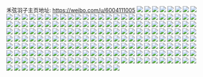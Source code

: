 禾弦羽子主页地址: https://weibo.com/u/6004111005 
![](https://wx4.sinaimg.cn/mw2000/006ykDy5gy1h94r4vu7e8j30u0140794.jpg) 
![](https://wx4.sinaimg.cn/mw2000/006ykDy5gy1h94r4xab5lj30u00u079d.jpg) 
![](https://wx4.sinaimg.cn/mw2000/006ykDy5gy1h94r4xpzx2j30p918ajvr.jpg) 
![](https://wx4.sinaimg.cn/mw2000/006ykDy5gy1h94r4y82b4j30u0140dog.jpg) 
![](https://wx4.sinaimg.cn/mw2000/006ykDy5gy1h94r4z1liuj30u0140gr9.jpg) 
![](https://wx4.sinaimg.cn/mw2000/006ykDy5gy1h8pw08881bj30sg35se3j.jpg) 
![](https://wx4.sinaimg.cn/mw2000/006ykDy5gy1h8pw05mlxwj30u014n44y.jpg) 
![](https://wx4.sinaimg.cn/mw2000/006ykDy5gy1h8pw060fnmj30u011x44h.jpg) 
![](https://wx4.sinaimg.cn/mw2000/006ykDy5gy1h8pw0701uoj30u0140ahf.jpg) 
![](https://wx4.sinaimg.cn/mw2000/006ykDy5gy1h8pw08mbo2j30u0140wmn.jpg) 
![](https://wx4.sinaimg.cn/mw2000/006ykDy5gy1h8pw047mwvj31400u0gst.jpg) 
![](https://wx4.sinaimg.cn/mw2000/006ykDy5gy1h8p701bm4bj30cw0cw3zc.jpg) 
![](https://wx4.sinaimg.cn/mw2000/006ykDy5gy1h8p7021fzwj30u00u044v.jpg) 
![](https://wx4.sinaimg.cn/mw2000/006ykDy5gy1h8p70g7vp4j30u01sx42l.jpg) 
![](https://wx4.sinaimg.cn/mw2000/006ykDy5gy1h8p70fljrvj30u01sxdk4.jpg) 
![](https://wx4.sinaimg.cn/mw2000/006ykDy5gy1h8p71fmqvfj30n80n841a.jpg) 
![](https://wx4.sinaimg.cn/mw2000/006ykDy5gy1h8p71g0rwej31400u0dhn.jpg) 
![](https://wx4.sinaimg.cn/mw2000/006ykDy5gy1h8l1x2m2q5j30u0140ah8.jpg) 
![](https://wx4.sinaimg.cn/mw2000/006ykDy5gy1h8l1x48dw6j31400u0tgo.jpg) 
![](https://wx4.sinaimg.cn/mw2000/006ykDy5gy1h8l1x5k23zj30u01ceq92.jpg) 
![](https://wx4.sinaimg.cn/mw2000/006ykDy5gy1h8l1x7tji5j318z0u07br.jpg) 
![](https://wx4.sinaimg.cn/mw2000/006ykDy5gy1h8l1x1bohkj30u0140tm9.jpg) 
![](https://wx4.sinaimg.cn/mw2000/006ykDy5gy1h8l1xg2j46j30u0140n6z.jpg) 
![](https://wx4.sinaimg.cn/mw2000/006ykDy5gy1h8iz13y3ooj30u0140aij.jpg) 
![](https://wx4.sinaimg.cn/mw2000/006ykDy5gy1h8iz14d99lj30l60rztc7.jpg) 
![](https://wx4.sinaimg.cn/mw2000/006ykDy5gy1h8h6c0safrj30u01nzds2.jpg) 
![](https://wx4.sinaimg.cn/mw2000/006ykDy5gy1h8h6c1gff1j30u0140dn1.jpg) 
![](https://wx4.sinaimg.cn/mw2000/006ykDy5gy1h8h6c2iw9aj30u0140tik.jpg) 
![](https://wx4.sinaimg.cn/mw2000/006ykDy5gy1h8h6c43ejvj30u014cgse.jpg) 
![](https://wx4.sinaimg.cn/mw2000/006ykDy5gy1h8gk49hwn6j30u014eqe5.jpg) 
![](https://wx4.sinaimg.cn/mw2000/006ykDy5gy1h8d6094n2qj30u01sxq6x.jpg) 
![](https://wx4.sinaimg.cn/mw2000/006ykDy5gy1h8d614q6amj30u01sxjvj.jpg) 
![](https://wx4.sinaimg.cn/mw2000/006ykDy5gy1h8d61jrwl2j30u01sxq71.jpg) 
![](https://wx4.sinaimg.cn/mw2000/006ykDy5gy1h8avilwkpsj30u0140dnd.jpg) 
![](https://wx4.sinaimg.cn/mw2000/006ykDy5gy1h8avimr9tcj30u0140gs0.jpg) 
![](https://wx4.sinaimg.cn/mw2000/006ykDy5gy1h8avinfnl5j31400u0wkp.jpg) 
![](https://wx4.sinaimg.cn/mw2000/006ykDy5gy1h89qglvwucj30u01sxjvz.jpg) 
![](https://wx4.sinaimg.cn/mw2000/006ykDy5gy1h89qgmrqg7j30u01sxn18.jpg) 
![](https://wx4.sinaimg.cn/mw2000/006ykDy5gy1h89qgnbb31j30u01sxjwc.jpg) 
![](https://wx4.sinaimg.cn/mw2000/006ykDy5gy1h89qgk7d92j30u01sxq73.jpg) 
![](https://wx4.sinaimg.cn/mw2000/006ykDy5gy1h867ppig29j30u01sxte5.jpg) 
![](https://wx4.sinaimg.cn/mw2000/006ykDy5gy1h83tgy8ibmj30u00u0k0i.jpg) 
![](https://wx4.sinaimg.cn/mw2000/006ykDy5gy1h83tgz6j64j30u0140ajf.jpg) 
![](https://wx4.sinaimg.cn/mw2000/006ykDy5gy1h83th0240rj30u0140gt7.jpg) 
![](https://wx4.sinaimg.cn/mw2000/006ykDy5gy1h83th0ydn3j30u01407eo.jpg) 
![](https://wx4.sinaimg.cn/mw2000/006ykDy5gy1h83th22ooij30u01hcwq9.jpg) 
![](https://wx4.sinaimg.cn/mw2000/006ykDy5gy1h83th2zn8yj30u0140wjz.jpg) 
![](https://wx4.sinaimg.cn/mw2000/006ykDy5gy1h83th411bdj30u0140tkg.jpg) 
![](https://wx4.sinaimg.cn/mw2000/006ykDy5gy1h83th5a5y3j30u0140woy.jpg) 
![](https://wx4.sinaimg.cn/mw2000/006ykDy5gy1h83th8vw57j30u0140k5s.jpg) 
![](https://wx4.sinaimg.cn/mw2000/006ykDy5gy1h83thac5m3j30u0140jxu.jpg) 
![](https://wx4.sinaimg.cn/mw2000/006ykDy5gy1h83thbdhuij30u0140aiu.jpg) 
![](https://wx4.sinaimg.cn/mw2000/006ykDy5gy1h83thehga9j30u0140ds2.jpg) 
![](https://wx4.sinaimg.cn/mw2000/006ykDy5gy1h83thfq136j30u0140wpp.jpg) 
![](https://wx4.sinaimg.cn/mw2000/006ykDy5gy1h83thgqtwtj31400u0gwj.jpg) 
![](https://wx4.sinaimg.cn/mw2000/006ykDy5gy1h83thifpygj30vs0u0n2i.jpg) 
![](https://wx4.sinaimg.cn/mw2000/006ykDy5gy1h83thjlt6yj30u0140qf0.jpg) 
![](https://wx4.sinaimg.cn/mw2000/006ykDy5gy1h7t920jwo3j30u0140111.jpg) 
![](https://wx4.sinaimg.cn/mw2000/006ykDy5gy1h7t920ztl9j30u0140dpk.jpg) 
![](https://wx4.sinaimg.cn/mw2000/006ykDy5gy1h7t923bmocj30u00w0tge.jpg) 
![](https://wx4.sinaimg.cn/mw2000/006ykDy5gy1h7t924hunnj30u0140ajj.jpg) 
![](https://wx4.sinaimg.cn/mw2000/006ykDy5gy1h7t9251mh7j30u0140wqr.jpg) 
![](https://wx4.sinaimg.cn/mw2000/006ykDy5gy1h7nbztksj4j30u00ywqbt.jpg) 
![](https://wx4.sinaimg.cn/mw2000/006ykDy5gy1h7nbzuhj9hj30u0140471.jpg) 
![](https://wx4.sinaimg.cn/mw2000/006ykDy5gy1h7nbzwraeaj30u0140n3w.jpg) 
![](https://wx4.sinaimg.cn/mw2000/006ykDy5gy1h7m497diwwj30u0140dp0.jpg) 
![](https://wx4.sinaimg.cn/mw2000/006ykDy5gy1h7m498jxzbj31400u04az.jpg) 
![](https://wx4.sinaimg.cn/mw2000/006ykDy5gy1h7m4993pjvj30tz14079u.jpg) 
![](https://wx4.sinaimg.cn/mw2000/006ykDy5gy1h7m499z1stj30u014049k.jpg) 
![](https://wx4.sinaimg.cn/mw2000/006ykDy5gy1h7m49af8sdj30u0140q7s.jpg) 
![](https://wx4.sinaimg.cn/mw2000/006ykDy5gy1h7m49b0v5bj31400u07cw.jpg) 
![](https://wx4.sinaimg.cn/mw2000/006ykDy5gy1h7m4969ofrj30u00xfaje.jpg) 
![](https://wx4.sinaimg.cn/mw2000/006ykDy5gy1h7m49biiexj30u0140n3n.jpg) 
![](https://wx4.sinaimg.cn/mw2000/006ykDy5gy1h7m49csinvj30u03yc1kx.jpg) 
![](https://wx4.sinaimg.cn/mw2000/006ykDy5gy1h7m49ddad8j31400u00zq.jpg) 
![](https://wx4.sinaimg.cn/mw2000/006ykDy5gy1h7m49e8sk1j30jl36ctr8.jpg) 
![](https://wx4.sinaimg.cn/mw2000/006ykDy5gy1h7k0jbd4znj30u01hctc9.jpg) 
![](https://wx4.sinaimg.cn/mw2000/006ykDy5gy1h7k0jc4pr5j30u01hctc0.jpg) 
![](https://wx4.sinaimg.cn/mw2000/006ykDy5gy1h7k0jal8vvj30u01hc0w3.jpg) 
![](https://wx4.sinaimg.cn/mw2000/006ykDy5gy1h7k0jd3q1yj30u01hcq61.jpg) 
![](https://wx4.sinaimg.cn/mw2000/006ykDy5gy1h7f9n749bsj30u05fvhdt.jpg) 
![](https://wx4.sinaimg.cn/mw2000/006ykDy5gy1h7f9mvvwqvj30u01k9qdk.jpg) 
![](https://wx4.sinaimg.cn/mw2000/006ykDy5gy1h7f9nan6i4j30u0140n7z.jpg) 
![](https://wx4.sinaimg.cn/mw2000/006ykDy5gy1h7f9nbwx0qj30u0140jso.jpg) 
![](https://wx4.sinaimg.cn/mw2000/006ykDy5gy1h7f9nduw31j30u0140410.jpg) 
![](https://wx4.sinaimg.cn/mw2000/006ykDy5gy1h7f9ng4449j30u0140dlo.jpg) 
![](https://wx4.sinaimg.cn/mw2000/006ykDy5gy1h7f9njxsssj31hc0u0dqu.jpg) 
![](https://wx4.sinaimg.cn/mw2000/006ykDy5gy1h7f9nmfspij30u01407fj.jpg) 
![](https://wx4.sinaimg.cn/mw2000/006ykDy5gy1h7f9no5f1gj30u0140wnt.jpg) 
![](https://wx4.sinaimg.cn/mw2000/006ykDy5gy1h7f9npri4qj30u0140qc8.jpg) 
![](https://wx4.sinaimg.cn/mw2000/006ykDy5gy1h7f9nqsqcuj30u0140tfk.jpg) 
![](https://wx4.sinaimg.cn/mw2000/006ykDy5gy1h7f9nrxc09j30u01404dq.jpg) 
![](https://wx4.sinaimg.cn/mw2000/006ykDy5gy1h7ebu5ld3gj31400u0dit.jpg) 
![](https://wx4.sinaimg.cn/mw2000/006ykDy5gy1h7ebu6tgbdj30u01agn0r.jpg) 
![](https://wx4.sinaimg.cn/mw2000/006ykDy5gy1h7ebu7v0p8j30u0141wly.jpg) 
![](https://wx4.sinaimg.cn/mw2000/006ykDy5gy1h7ebu4qc5hj30u0140diw.jpg) 
![](https://wx4.sinaimg.cn/mw2000/006ykDy5gy1h75af9rjk8j30u01407g9.jpg) 
![](https://wx4.sinaimg.cn/mw2000/006ykDy5gy1h75af8sc57j30u0141afg.jpg) 
![](https://wx4.sinaimg.cn/mw2000/006ykDy5gy1h75afbsflhj30u0140gqc.jpg) 
![](https://wx4.sinaimg.cn/mw2000/006ykDy5gy1h75afcihmqj31400u0458.jpg) 
![](https://wx4.sinaimg.cn/mw2000/006ykDy5gy1h75afezge1j30ty16cjt2.jpg) 
![](https://wx4.sinaimg.cn/mw2000/006ykDy5gy1h75affixqtj30u00xzdkr.jpg) 
![](https://wx4.sinaimg.cn/mw2000/006ykDy5gy1h6wuslkrqxj30u014048r.jpg) 
![](https://wx4.sinaimg.cn/mw2000/006ykDy5gy1h6wusmc1xvj30u00u00zv.jpg) 
![](https://wx4.sinaimg.cn/mw2000/006ykDy5gy1h6wusn293fj31400u07cr.jpg) 
![](https://wx4.sinaimg.cn/mw2000/006ykDy5gy1h6wusnoyvyj31400u0n5j.jpg) 
![](https://wx4.sinaimg.cn/mw2000/006ykDy5gy1h6wusobla3j30u0140ah9.jpg) 
![](https://wx4.sinaimg.cn/mw2000/006ykDy5gy1h6wusp0y9vj312e0u0tft.jpg) 
![](https://wx4.sinaimg.cn/mw2000/006ykDy5gy1h6wuspw2u4j30u0140dpd.jpg) 
![](https://wx4.sinaimg.cn/mw2000/006ykDy5gy1h6wusknp01j30u0140tfe.jpg) 
![](https://wx4.sinaimg.cn/mw2000/006ykDy5gy1h6wusr8ejsj30u0140qdo.jpg) 
![](https://wx4.sinaimg.cn/mw2000/006ykDy5gy1h6wusrr6yxj30u20u078z.jpg) 
![](https://wx4.sinaimg.cn/mw2000/006ykDy5gy1h6wussbzmcj30u00u0tg4.jpg) 
![](https://wx4.sinaimg.cn/mw2000/006ykDy5gy1h6mp1os7zzj30u0140q8l.jpg) 
![](https://wx4.sinaimg.cn/mw2000/006ykDy5gy1h6mp1pkwxxj30u0140dpd.jpg) 
![](https://wx4.sinaimg.cn/mw2000/006ykDy5gy1h6mp1qvdptj30u0140ahw.jpg) 
![](https://wx4.sinaimg.cn/mw2000/006ykDy5gy1h6mp1rm1c5j30u0140thi.jpg) 
![](https://wx4.sinaimg.cn/mw2000/006ykDy5gy1h6mp1s2y6xj30u013zdmb.jpg) 
![](https://wx4.sinaimg.cn/mw2000/006ykDy5gy1h6mp1upajrj30u014042q.jpg) 
![](https://wx4.sinaimg.cn/mw2000/006ykDy5gy1h6feh90yv7j30u0141n5g.jpg) 
![](https://wx4.sinaimg.cn/mw2000/006ykDy5gy1h6feh9muerj30u0140dmj.jpg) 
![](https://wx4.sinaimg.cn/mw2000/006ykDy5gy1h6feha7befj31400u0k1d.jpg) 
![](https://wx4.sinaimg.cn/mw2000/006ykDy5gy1h6fehar4nkj30u00u078g.jpg) 
![](https://wx4.sinaimg.cn/mw2000/006ykDy5gy1h6fehbezcij30u0140n60.jpg) 
![](https://wx4.sinaimg.cn/mw2000/006ykDy5gy1h6fehc0d9ej316q0u0k2e.jpg) 
![](https://wx4.sinaimg.cn/mw2000/006ykDy5gy1h6feh8ai2oj31400u0n5y.jpg) 
![](https://wx4.sinaimg.cn/mw2000/006ykDy5gy1h6fehcpf6bj31400u07a6.jpg) 
![](https://wx4.sinaimg.cn/mw2000/006ykDy5gy1h63mltqywzj30u03jynfc.jpg) 
![](https://wx4.sinaimg.cn/mw2000/006ykDy5gy1h63mlug265j30u02t4qir.jpg) 
![](https://wx4.sinaimg.cn/mw2000/006ykDy5gy1h63mlvyoosj30u05k11kx.jpg) 
![](https://wx4.sinaimg.cn/mw2000/006ykDy5gy1h63mlwslcxj30u03dkagm.jpg) 
![](https://wx4.sinaimg.cn/mw2000/006ykDy5gy1h63mlxl2quj30u04g0jxw.jpg) 
![](https://wx4.sinaimg.cn/mw2000/006ykDy5gy1h63mly4kv3j30u01qin13.jpg) 
![](https://wx4.sinaimg.cn/mw2000/006ykDy5gy1h63mlysgngj30u00u0ae3.jpg) 
![](https://wx4.sinaimg.cn/mw2000/006ykDy5gy1h63mlzg77ej30u01o4wln.jpg) 
![](https://wx4.sinaimg.cn/mw2000/006ykDy5gy1h63mlzwrggj30u014140u.jpg) 
![](https://wx4.sinaimg.cn/mw2000/006ykDy5gy1h4yp39eyp2j30wi17vnfn.jpg) 
![](https://wx4.sinaimg.cn/mw2000/006ykDy5gy1h4yp3atnudj30wi1n9n9x.jpg) 
![](https://wx4.sinaimg.cn/mw2000/006ykDy5gy1h46uyqkl23j30u014242i.jpg) 
![](https://wx4.sinaimg.cn/mw2000/006ykDy5gy1h46uyq1006j30u01407eh.jpg) 
![](https://wx4.sinaimg.cn/mw2000/006ykDy5gy1h20lxd80esj30u014oadl.jpg) 
![](https://wx4.sinaimg.cn/mw2000/006ykDy5gy1h20lxdl3n4j30u00u043x.jpg) 
![](https://wx4.sinaimg.cn/mw2000/006ykDy5gy1h20lxcvehtj31400u044u.jpg) 
![](https://wx4.sinaimg.cn/mw2000/006ykDy5gy1h20lxe0ug8j30u00u079f.jpg) 
![](https://wx4.sinaimg.cn/mw2000/006ykDy5gy1h20lxejyy7j30u013gn64.jpg) 
![](https://wx4.sinaimg.cn/mw2000/006ykDy5gy1h20lxezw6gj30u0140dor.jpg) 
![](https://wx4.sinaimg.cn/mw2000/006ykDy5gy1h20lxffbrsj30u01e94bj.jpg) 
![](https://wx4.sinaimg.cn/mw2000/006ykDy5gy1h20lxfxvduj30u0140q88.jpg) 
![](https://wx4.sinaimg.cn/mw2000/006ykDy5gy1h1hbssd7igj31400qo0us.jpg) 
![](https://wx4.sinaimg.cn/mw2000/006ykDy5gy1h1hbstby6yj30u00tzahk.jpg) 
![](https://wx4.sinaimg.cn/mw2000/006ykDy5gy1h1hbstzbndj30u00zqdjo.jpg) 
![](https://wx4.sinaimg.cn/mw2000/006ykDy5gy1h1hbsurjxtj30zk0nsafs.jpg) 
![](https://wx4.sinaimg.cn/mw2000/006ykDy5gy1h1hbsvl5z5j30u00pc0yn.jpg) 
![](https://wx4.sinaimg.cn/mw2000/006ykDy5gy1h1hbsryud6j30u00nntek.jpg) 
![](https://wx4.sinaimg.cn/mw2000/006ykDy5gy1h0oi2y7jmpj30u00wen1s.jpg) 
![](https://wx4.sinaimg.cn/mw2000/006ykDy5gy1h0oi20hho2j30u0118dng.jpg) 
![](https://wx4.sinaimg.cn/mw2000/006ykDy5gy1h068kaux2ej31400u0gv3.jpg) 
![](https://wx4.sinaimg.cn/mw2000/006ykDy5gy1h068kbtkvlj31410u07dx.jpg) 
![](https://wx4.sinaimg.cn/mw2000/006ykDy5gy1h068k9tlthj30u014012s.jpg) 
![](https://wx4.sinaimg.cn/mw2000/006ykDy5gy1gzya1lq383j30u01404by.jpg) 
![](https://wx4.sinaimg.cn/mw2000/006ykDy5gy1gzya1uo3mcj30u00vjwkb.jpg) 
![](https://wx4.sinaimg.cn/mw2000/006ykDy5gy1gzya1mcp6bj30u0140qbx.jpg) 
![](https://wx4.sinaimg.cn/mw2000/006ykDy5gy1gzya1mw7t0j30u0140dkw.jpg) 
![](https://wx4.sinaimg.cn/mw2000/006ykDy5gy1gzya1s8w9vj31400u0tgy.jpg) 
![](https://wx4.sinaimg.cn/mw2000/006ykDy5gy1gzya1pexkpj30u0140q8d.jpg) 
![](https://wx4.sinaimg.cn/mw2000/006ykDy5gy1gzya1q4197j30u0140qc0.jpg) 
![](https://wx4.sinaimg.cn/mw2000/006ykDy5gy1gzya1qmuv3j30u01lejxb.jpg) 
![](https://wx4.sinaimg.cn/mw2000/006ykDy5gy1gzya1r4mbnj30u0140dkx.jpg) 
![](https://wx4.sinaimg.cn/mw2000/006ykDy5gy1gzya1nnw02j30u0140k3p.jpg) 
![](https://wx4.sinaimg.cn/mw2000/006ykDy5gy1gzya1ov5pvj30u0190tg3.jpg) 
![](https://wx4.sinaimg.cn/mw2000/006ykDy5gy1gzdfm6bcqwj30vb0u0tdj.jpg) 
![](https://wx4.sinaimg.cn/mw2000/006ykDy5gy1gzdfm8xnggj30u00wjjxq.jpg) 
![](https://wx4.sinaimg.cn/mw2000/006ykDy5gy1gzdfm497j5j30u014010w.jpg) 
![](https://wx4.sinaimg.cn/mw2000/006ykDy5gy1gzdfmd4hkhj30u0140jxx.jpg) 
![](https://wx4.sinaimg.cn/mw2000/006ykDy5gy1gz44jc6l58j30yx0u043g.jpg) 
![](https://wx4.sinaimg.cn/mw2000/006ykDy5gy1gz44jdgtyxj30u01407dp.jpg) 
![](https://wx4.sinaimg.cn/mw2000/006ykDy5gy1gz44je2f6aj30u0140n7i.jpg) 
![](https://wx4.sinaimg.cn/mw2000/006ykDy5gy1gz44jggxalj30u0140dlk.jpg) 
![](https://wx4.sinaimg.cn/mw2000/006ykDy5gy1gz44jhb7qfj30u00xc0xz.jpg) 
![](https://wx4.sinaimg.cn/mw2000/006ykDy5gy1gz44jitnssj30u013z7fj.jpg) 
![](https://wx4.sinaimg.cn/mw2000/006ykDy5gy1gz44jmryz2j30u01bb471.jpg) 
![](https://wx4.sinaimg.cn/mw2000/006ykDy5gy1gyydmw0ipsj30u0140n5r.jpg) 
![](https://wx4.sinaimg.cn/mw2000/006ykDy5gy1gyydmut49rj30u01400z4.jpg) 
![](https://wx4.sinaimg.cn/mw2000/006ykDy5gy1gybzuqasn3j30u02u9h6d.jpg) 
![](https://wx4.sinaimg.cn/mw2000/006ykDy5gy1gybzuvrljzj30u04g0e81.jpg) 
![](https://wx4.sinaimg.cn/mw2000/006ykDy5gy1gybzuxdcitj30ve0u0n5b.jpg) 
![](https://wx4.sinaimg.cn/mw2000/006ykDy5gy1gybzum7expj30u0191ahy.jpg) 
![](https://wx4.sinaimg.cn/mw2000/006ykDy5gy1gybzv5bv8aj30u02uikdx.jpg) 
![](https://wx4.sinaimg.cn/mw2000/006ykDy5gy1gybzv7loyqj31400u0dn8.jpg) 
![](https://wx4.sinaimg.cn/mw2000/006ykDy5gy1gybzv9953bj31400u0n5j.jpg) 
![](https://wx4.sinaimg.cn/mw2000/006ykDy5gy1gybzvcayqfj31ki0u0h3a.jpg) 
![](https://wx4.sinaimg.cn/mw2000/006ykDy5gy1gybzveftm5j30u011f466.jpg) 
![](https://wx4.sinaimg.cn/mw2000/006ykDy5gy1gxxxe4nh6yj30u066ju0x.jpg) 
![](https://wx4.sinaimg.cn/mw2000/006ykDy5gy1gxxxe5yoxhj30u03yi1kx.jpg) 
![](https://wx4.sinaimg.cn/mw2000/006ykDy5gy1gxxxe7olbvj30u03bm7o3.jpg) 
![](https://wx4.sinaimg.cn/mw2000/006ykDy5gy1gxxxe8dmqtj30u30u0age.jpg) 
![](https://wx4.sinaimg.cn/mw2000/006ykDy5gy1gxxxe8wbn8j30u0141qbf.jpg) 
![](https://wx4.sinaimg.cn/mw2000/006ykDy5gy1gxxxe9lluaj30u0140q9m.jpg) 
